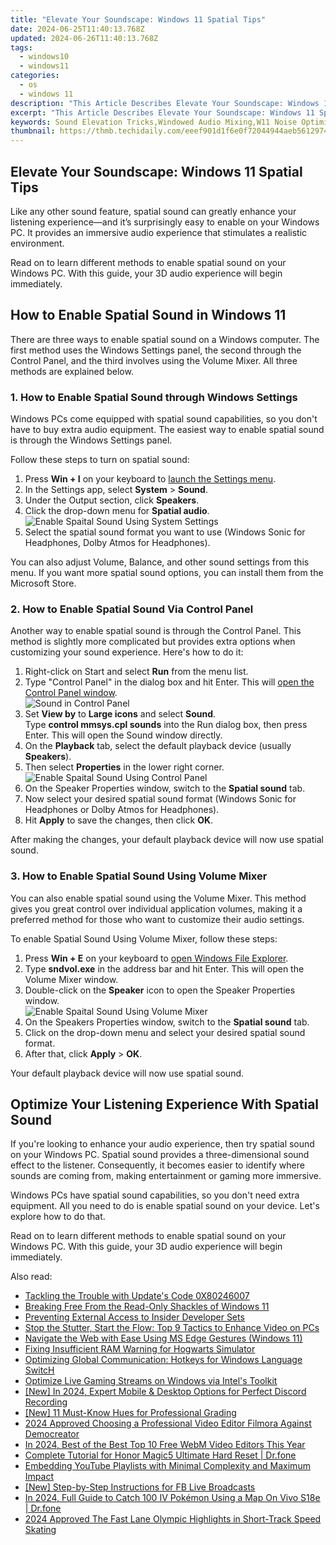 ```yaml
---
title: "Elevate Your Soundscape: Windows 11 Spatial Tips"
date: 2024-06-25T11:40:13.768Z
updated: 2024-06-26T11:40:13.768Z
tags:
  - windows10
  - windows11
categories:
  - os
  - windows 11
description: "This Article Describes Elevate Your Soundscape: Windows 11 Spatial Tips"
excerpt: "This Article Describes Elevate Your Soundscape: Windows 11 Spatial Tips"
keywords: Sound Elevation Tricks,Windowed Audio Mixing,W11 Noise Optimization,Spatial Sync in Win11,Windows Audiovisual Tips,Enhancing Win11 Acoustics,Audio Space Improvement
thumbnail: https://thmb.techidaily.com/eeef901d1f6e0f72044944aeb5612974e0f0cbfc3a23bf93996d4e40618dadce.jpeg
---
```


## Elevate Your Soundscape: Windows 11 Spatial Tips

 Like any other sound feature, spatial sound can greatly enhance your listening experience—and it’s surprisingly easy to enable on your Windows PC. It provides an immersive audio experience that stimulates a realistic environment.

 Read on to learn different methods to enable spatial sound on your Windows PC. With this guide, your 3D audio experience will begin immediately.

## How to Enable Spatial Sound in Windows 11

 There are three ways to enable spatial sound on a Windows computer. The first method uses the Windows Settings panel, the second through the Control Panel, and the third involves using the Volume Mixer. All three methods are explained below.

### 1\. How to Enable Spatial Sound through Windows Settings

 Windows PCs come equipped with spatial sound capabilities, so you don't have to buy extra audio equipment. The easiest way to enable spatial sound is through the Windows Settings panel.

 Follow these steps to turn on spatial sound:

1. Press **Win + I** on your keyboard to [launch the Settings menu](https://www.makeuseof.com/windows-ways-to-open-system-settings/).
2. In the Settings app, select **System** \> **Sound**.
3. Under the Output section, click **Speakers**.
4. Click the drop-down menu for **Spatial audio**.  
![Enable Spaital Sound Using System Settings](https://static1.makeuseofimages.com/wordpress/wp-content/uploads/2023/05/enable-spaital-sound-using-system-settings.jpg)
5. Select the spatial sound format you want to use (Windows Sonic for Headphones, Dolby Atmos for Headphones).

 You can also adjust Volume, Balance, and other sound settings from this menu. If you want more spatial sound options, you can install them from the Microsoft Store.

### 2\. How to Enable Spatial Sound Via Control Panel

 Another way to enable spatial sound is through the Control Panel. This method is slightly more complicated but provides extra options when customizing your sound experience. Here's how to do it:

1. Right-click on Start and select **Run** from the menu list.
2. Type "Control Panel" in the dialog box and hit Enter. This will [open the Control Panel window](https://www.makeuseof.com/windows-11-open-control-panel/).  
![Sound in Control Panel](https://static1.makeuseofimages.com/wordpress/wp-content/uploads/2023/05/sound-in-control-panel.jpg)
3. Set **View by** to **Large icons** and select **Sound**.  
 Type **control mmsys.cpl sounds** into the Run dialog box, then press Enter. This will open the Sound window directly.
4. On the **Playback** tab, select the default playback device (usually **Speakers**).
5. Then select **Properties** in the lower right corner.  
![Enable Spaital Sound Using Control Panel](https://static1.makeuseofimages.com/wordpress/wp-content/uploads/2023/05/enable-spaital-sound-using-control-panel.jpg)
6. On the Speaker Properties window, switch to the **Spatial sound** tab.
7. Now select your desired spatial sound format (Windows Sonic for Headphones or Dolby Atmos for Headphones).
8. Hit **Apply** to save the changes, then click **OK**.

 After making the changes, your default playback device will now use spatial sound.

### 3\. How to Enable Spatial Sound Using Volume Mixer

 You can also enable spatial sound using the Volume Mixer. This method gives you great control over individual application volumes, making it a preferred method for those who want to customize their audio settings.

 To enable Spatial Sound Using Volume Mixer, follow these steps:

1. Press **Win + E** on your keyboard to [open Windows File Explorer](https://www.makeuseof.com/windows-open-file-explorer/).
2. Type **sndvol.exe** in the address bar and hit Enter. This will open the Volume Mixer window.
3. Double-click on the **Speaker** icon to open the Speaker Properties window.  
![Enable Spaital Sound Using Volume Mixer](https://static1.makeuseofimages.com/wordpress/wp-content/uploads/2023/05/enable-spaital-sound-using-volume-mixer.jpg)
4. On the Speakers Properties window, switch to the **Spatial sound** tab.
5. Click on the drop-down menu and select your desired spatial sound format.
6. After that, click **Apply** \> **OK**.

 Your default playback device will now use spatial sound.

## Optimize Your Listening Experience With Spatial Sound

 If you're looking to enhance your audio experience, then try spatial sound on your Windows PC. Spatial sound provides a three-dimensional sound effect to the listener. Consequently, it becomes easier to identify where sounds are coming from, making entertainment or gaming more immersive.

 Windows PCs have spatial sound capabilities, so you don't need extra equipment. All you need to do is enable spatial sound on your device. Let's explore how to do that.

 Read on to learn different methods to enable spatial sound on your Windows PC. With this guide, your 3D audio experience will begin immediately.

<span class="atpl-alsoreadstyle">Also read:</span>
<div><ul>
<li><a href="https://win11.techidaily.com/tackling-the-trouble-with-updates-code-0x80246007/"><u>Tackling the Trouble with Update's Code 0X80246007</u></a></li>
<li><a href="https://win11.techidaily.com/breaking-free-from-the-read-only-shackles-of-windows-11/"><u>Breaking Free From the Read-Only Shackles of Windows 11</u></a></li>
<li><a href="https://win11.techidaily.com/preventing-external-access-to-insider-developer-sets/"><u>Preventing External Access to Insider Developer Sets</u></a></li>
<li><a href="https://win11.techidaily.com/stop-the-stutter-start-the-flow-top-9-tactics-to-enhance-video-on-pcs/"><u>Stop the Stutter, Start the Flow: Top 9 Tactics to Enhance Video on PCs</u></a></li>
<li><a href="https://win11.techidaily.com/navigate-the-web-with-ease-using-ms-edge-gestures-windows-11/"><u>Navigate the Web with Ease Using MS Edge Gestures (Windows 11)</u></a></li>
<li><a href="https://win11.techidaily.com/fixing-insufficient-ram-warning-for-hogwarts-simulator/"><u>Fixing Insufficient RAM Warning for Hogwarts Simulator</u></a></li>
<li><a href="https://win11.techidaily.com/optimizing-global-communication-hotkeys-for-windows-language-switch/"><u>Optimizing Global Communication: Hotkeys for Windows Language SwitcH</u></a></li>
<li><a href="https://win11.techidaily.com/optimize-live-gaming-streams-on-windows-via-intels-toolkit/"><u>Optimize Live Gaming Streams on Windows via Intel's Toolkit</u></a></li>
<li><a href="https://discord-videos.techidaily.com/new-in-2024-expert-mobile-and-desktop-options-for-perfect-discord-recording/"><u>[New] In 2024, Expert Mobile & Desktop Options for Perfect Discord Recording</u></a></li>
<li><a href="https://extra-lessons.techidaily.com/new-11-must-know-hues-for-professional-grading/"><u>[New] 11 Must-Know Hues for Professional Grading</u></a></li>
<li><a href="https://screen-activity-recording.techidaily.com/2024-approved-choosing-a-professional-video-editor-filmora-against-democreator/"><u>2024 Approved  Choosing a Professional Video Editor  Filmora Against Democreator</u></a></li>
<li><a href="https://video-ai-editor.techidaily.com/in-2024-best-of-the-best-top-10-free-webm-video-editors-this-year/"><u>In 2024, Best of the Best Top 10 Free WebM Video Editors This Year</u></a></li>
<li><a href="https://techidaily.com/complete-tutorial-for-honor-magic5-ultimate-hard-reset-drfone-by-drfone-reset-android-reset-android/"><u>Complete Tutorial for Honor Magic5 Ultimate Hard Reset | Dr.fone</u></a></li>
<li><a href="https://youtube-video-recordings.techidaily.com/embedding-youtube-playlists-with-minimal-complexity-and-maximum-impact/"><u>Embedding YouTube Playlists with Minimal Complexity and Maximum Impact</u></a></li>
<li><a href="https://facebook-video-recording.techidaily.com/new-step-by-step-instructions-for-fb-live-broadcasts/"><u>[New] Step-by-Step Instructions for FB Live Broadcasts</u></a></li>
<li><a href="https://change-location.techidaily.com/in-2024-full-guide-to-catch-100-iv-pokemon-using-a-map-on-vivo-s18e-drfone-by-drfone-virtual-android/"><u>In 2024, Full Guide to Catch 100 IV Pokémon Using a Map On Vivo S18e | Dr.fone</u></a></li>
<li><a href="https://some-skills.techidaily.com/2024-approved-the-fast-lane-olympic-highlights-in-short-track-speed-skating/"><u>2024 Approved  The Fast Lane  Olympic Highlights in Short-Track Speed Skating</u></a></li>
</ul></div>

<ins class="adsbygoogle"
      style="display:block"
      data-ad-client="ca-pub-7571918770474297"
      data-ad-slot="8358498916"
      data-ad-format="auto"
      data-full-width-responsive="true"></ins>